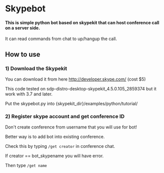 # Skypebot 
#### This is simple python bot based on skypekit that can host conference call on a server side.
It can read commands from chat to up/hangup the call. 


## How to use

### 1) Download the Skypekit
You can download it from here http://developer.skype.com/ (cost $5) 

This code tested on sdp-distro-desktop-skypekit_4.5.0.105_2859374 but it work with 3.7 and later.

Put the skypebot.py into {skypekit_dir}/examples/python/tutorial/

### 2) Register skype account and get conference ID 


Don't create conference from username that you will use for bot!

Better way is to add bot into existing conference.

Check this by typing ```/get creator``` in conference chat. 

If creator == bot_skypename you will have error. 


Then type ```/get name```

